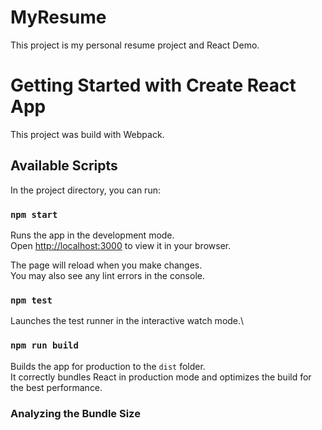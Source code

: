 # MyResume
  This project is my personal resume project and React Demo.
# Getting Started with Create React App

This project was build with Webpack.

## Available Scripts

In the project directory, you can run:

### `npm start`

Runs the app in the development mode.\
Open [http://localhost:3000](http://localhost:3000) to view it in your browser.

The page will reload when you make changes.\
You may also see any lint errors in the console.

### `npm test`

Launches the test runner in the interactive watch mode.\


### `npm run build`

Builds the app for production to the `dist` folder.\
It correctly bundles React in production mode and optimizes the build for the best performance.

### Analyzing the Bundle Size


